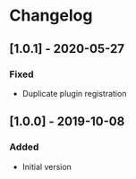 # Changelog

## [1.0.1] - 2020-05-27
### Fixed
- Duplicate plugin registration

## [1.0.0] - 2019-10-08
### Added
- Initial version
